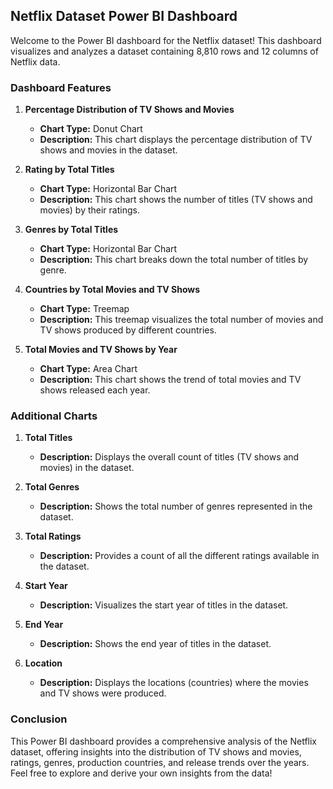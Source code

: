 ## Netflix Dataset Power BI Dashboard

Welcome to the Power BI dashboard for the Netflix dataset! This dashboard visualizes and analyzes a dataset containing 8,810 rows and 12 columns of Netflix data.

### Dashboard Features

1. **Percentage Distribution of TV Shows and Movies**
   - **Chart Type:** Donut Chart
   - **Description:** This chart displays the percentage distribution of TV shows and movies in the dataset.

2. **Rating by Total Titles**
   - **Chart Type:** Horizontal Bar Chart
   - **Description:** This chart shows the number of titles (TV shows and movies) by their ratings.

3. **Genres by Total Titles**
   - **Chart Type:** Horizontal Bar Chart
   - **Description:** This chart breaks down the total number of titles by genre.

4. **Countries by Total Movies and TV Shows**
   - **Chart Type:** Treemap
   - **Description:** This treemap visualizes the total number of movies and TV shows produced by different countries.

5. **Total Movies and TV Shows by Year**
   - **Chart Type:** Area Chart
   - **Description:** This chart shows the trend of total movies and TV shows released each year.

### Additional Charts

1. **Total Titles**
   - **Description:** Displays the overall count of titles (TV shows and movies) in the dataset.

2. **Total Genres**
   - **Description:** Shows the total number of genres represented in the dataset.

3. **Total Ratings**
   - **Description:** Provides a count of all the different ratings available in the dataset.

4. **Start Year**
   - **Description:** Visualizes the start year of titles in the dataset.

5. **End Year**
   - **Description:** Shows the end year of titles in the dataset.

6. **Location**
   - **Description:** Displays the locations (countries) where the movies and TV shows were produced.


### Conclusion

This Power BI dashboard provides a comprehensive analysis of the Netflix dataset, offering insights into the distribution of TV shows and movies, ratings, genres, production countries, and release trends over the years. Feel free to explore and derive your own insights from the data!

